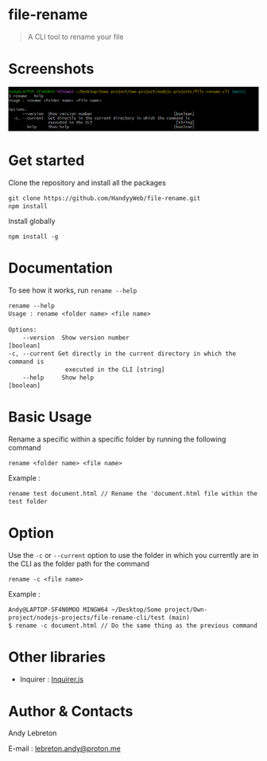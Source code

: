 # file-rename

> A CLI tool to rename your file

# Screenshots

![CLI Screehnshot](./assets/screenshot.png)

# Get started

Clone the repository and install all the packages

    git clone https://github.com/HandyyWeb/file-rename.git
    npm install

Install globally

    npm install -g

# Documentation

To see how it works, run `rename --help`

    rename --help
    Usage : rename <folder name> <file name>

    Options:
        --version  Show version number                                   [boolean]
    -c, --current Get directly in the current directory in which the command is
                    executed in the CLI [string]
        --help     Show help                                             [boolean]

# Basic Usage

Rename a specific within a specific folder by running the following command

    rename <folder name> <file name>

Example :

    rename test document.html // Rename the 'document.html file within the test folder

# Option

Use the `-c` or `--current` option to use the folder in which you currently are in the CLI as the folder path for the command

    rename -c <file name>

Example :

    Andy@LAPTOP-SF4N0MOO MINGW64 ~/Desktop/Some project/Own-project/nodejs-projects/file-rename-cli/test (main)
    $ rename -c document.html // Do the same thing as the previous command

# Other libraries

- Inquirer : [Inquirer.js](http://adilapapaya.com/docs/inquirer/)

# Author & Contacts

Andy Lebreton

E-mail : lebreton.andy@proton.me
